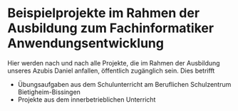 # Beispielprojekte im Rahmen der Ausbildung zum Fachinformatiker Anwendungsentwicklung

Hier werden nach und nach alle Projekte, die im Rahmen der Ausbildung unseres Azubis Daniel anfallen, öffentlich zugänglich sein.
Dies betrifft 
* Übungsaufgaben aus dem Schulunterricht am Beruflichen Schulzentrum Bietigheim-Bissingen
* Projekte aus dem innerbetrieblichen Unterricht
